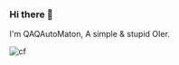 ### Hi there 👋

I'm QAQAutoMaton, A simple & stupid OIer.

![cf](http://cfrating.ihcr.top/?user=QAQAutoMaton)

<!--
**QAQAutoMaton/QAQAutoMaton** is a ✨ _special_ ✨ repository because its `README.md` (this file) appears on your GitHub profile.

Here are some ideas to get you started:

- 🔭 I’m currently working on ...
- 🌱 I’m currently learning ...
- 👯 I’m looking to collaborate on ...
- 🤔 I’m looking for help with ...
- 💬 Ask me about ...
- 📫 How to reach me: ...
- 😄 Pronouns: ...
- ⚡ Fun fact: ...
-->
